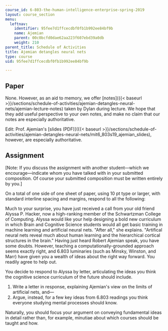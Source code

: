 ```yaml
---
course_id: 6-803-the-human-intelligence-enterprise-spring-2019
layout: course_section
menu:
  leftnav:
    identifier: 95fee7d1ffcecdbf0fb1b992ee84bf9b
    name: Ajemian
    parent: 00c0bcfd0dae62aa223f607ebd39a0db
    weight: 210
parent_title: Schedule of Activities
title: Ajemian detangles neural nets
type: course
uid: 95fee7d1ffcecdbf0fb1b992ee84bf9b

---
```


Paper
-----

None. However, as an aid to memory, we offer [notes]({{< baseurl >}}/sections/schedule-of-activities/ajemian-detangles-neural-nets/ajemian-lecture-notes) taken by Dylan during lecture. We hope that they add useful perspective to your own notes, and make no claim that our notes are especially authoritative.

Edit: Prof. Ajemian's [slides (PDF)]({{< baseurl >}}/sections/schedule-of-activities/ajemian-detangles-neural-nets/mit6_803s19_ajemian_slides), however, are especially authoritative.

Assignment
----------

\[Note: If you discuss the assignment with another student—which we encourage—indicate whom you have talked with in your submitted composition. Of course your submitted composition must be written entirely by you.\]

On a total of one side of one sheet of paper, using 10 pt type or larger, with standard interline spacing and margins, respond to all the following:

Much to your surprise, you have just received a call from your old friend Alyssa P. Hacker, now a high-ranking member of the Schwartzman College of Computing. Alyssa would like your help designing a bold new curriculum in which Brain and Cognitive Science students would all get basic training in machine learning and artificial neural nets. "After all," she explains. "Artifical neural nets reveal much about human learning and the hierarchical cortical structures in the brain." Having just heard Robert Ajemian speak, you have some doubts. However, teaching a computationally-grounded approach seems exactly right, and 6.803 luminaries (such as Minsky, Winston, and Marr) have given you a wealth of ideas about the right way forward. You readily agree to help out.

You decide to respond to Alyssa by letter, articulating the ideas you think the cognitive science curriculum of the future should include.

1.  Write a letter in response, explaining Ajemian's view on the limits of artificial nets, and—
2.  Argue, instead, for a few key ideas from 6.803 readings you think everyone studying mental processes should know.

Naturally, you should focus your argument on conveying fundamental ideas in detail rather than, for example, minutiae about which courses should be taught and how.